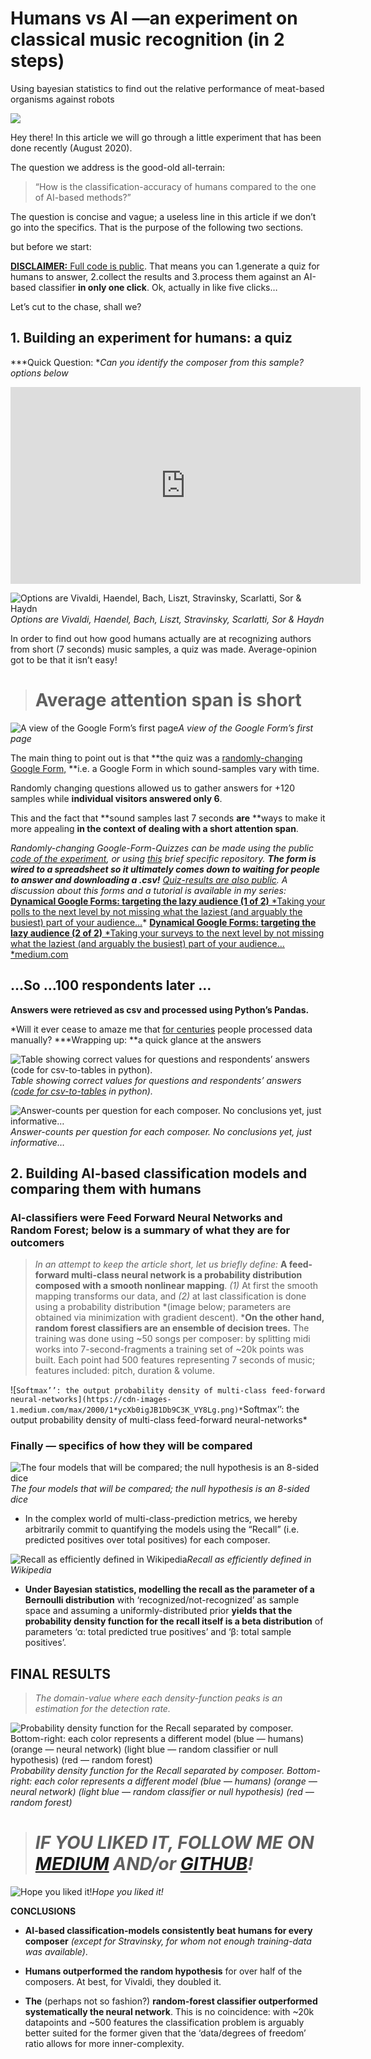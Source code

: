 
# Humans vs AI —an  experiment on classical music recognition (in 2 steps)

Using bayesian statistics to find out the relative performance of meat-based organisms against robots

![](https://cdn-images-1.medium.com/max/2000/1*lmsrBo0VIH0OmB0uyrd1yQ.png)

Hey there! In this article we will go through a little experiment that has been done recently (August 2020).

The question we address is the good-old all-terrain:
> “How is the classification-accuracy of humans compared to the one of AI-based methods?”

The question is concise and vague; a useless line in this article if we don’t go into the specifics. That is the purpose of the following two sections.

but before we start:

[**DISCLAIMER:** Full code is public](https://github.com/GastonMazzei/music-ai-experiment). That means you can 1.generate a quiz for humans to answer, 2.collect the results and 3.process them against an AI-based classifier **in only one click**. Ok, actually in like five clicks…

Let’s cut to the chase, shall we?

## 1. Building an experiment for humans: a quiz

***Quick Question: **Can you identify the composer from this sample? options below*

<center><iframe width="560" height="315" src="https://www.youtube.com/embed/WO7NW4nHMkI" frameborder="0" allowfullscreen></iframe></center>

![Options are Vivaldi, Haendel, Bach, Liszt, Stravinsky, Scarlatti, Sor & Haydn](https://cdn-images-1.medium.com/max/3104/1*9xl3ag5wz_yT2fi3tOub1Q.png)*Options are Vivaldi, Haendel, Bach, Liszt, Stravinsky, Scarlatti, Sor & Haydn*

In order to find out how good humans actually are at recognizing authors from short (7 seconds) music samples, a quiz was made. Average-opinion got to be that it isn’t easy!
> # Average attention span is short

![A view of the Google Form’s first page](https://cdn-images-1.medium.com/max/2000/1*nTTSJ3eODnAUZaiUbhx48Q.png)*A view of the Google Form’s first page*

The main thing to point out is that **the quiz was a [randomly-changing Google Form,](http://shorturl.at/irzIS) **i.e. a Google Form in which sound-samples vary with time.

Randomly changing questions allowed us to gather answers for +120 samples while **individual visitors answered only 6**.

This and the fact that **sound samples last 7 seconds **are** **ways to make it more appealing **in the context of dealing with a short attention span**.

*Randomly-changing Google-Form-Quizzes can be made using the public [code of the experiment](https://github.com/GastonMazzei/music-ai-experiment), or using [this](https://github.com/GastonMazzei/random-google-form) brief specific repository. **The form is wired to a spreadsheet so it ultimately comes down to waiting for people to answer and downloading a .csv!** [Quiz-results are also public](https://docs.google.com/spreadsheets/d/1JOVwSh6GSXB4COM1ZyaRAElkiiyusb5v2IWcfWVD1sw/edit?usp=sharing). A discussion about this forms and a tutorial is available in my series:*
[**Dynamical Google Forms: targeting the lazy audience (1 of 2)**
*Taking your polls to the next level by not missing what the laziest (and arguably the busiest) part of your audience…](https://medium.com/@gastonmazzei95/dynamical-google-forms-targeting-the-lazy-audience-1-of-2-ce0279d4a68c)*
[**Dynamical Google Forms: targeting the lazy audience (2 of 2)**
*Taking your surveys to the next level by not missing what the laziest (and arguably the busiest) part of your audience…*medium.com](https://medium.com/@gastonmazzei95/dynamical-google-forms-targeting-the-lazy-audience-2-of-2-682352a61e3c)

## …So …100 respondents later …

**Answers were retrieved as csv and processed using Python’s Pandas.**

*Will it ever cease to amaze me that [for centuries](https://www.biblegateway.com/passage/?search=Luke%202:2) people processed data manually? ***Wrapping up: **a quick glance at the answers

![Table showing correct values for questions and respondents’ answers ([code for csv-to-tables](https://gist.github.com/GastonMazzei/24703003003c66f55c64c1776be119d0) in python).](https://cdn-images-1.medium.com/max/3384/1*h9emGgstGI9HPmihHep8Ww.png)*Table showing correct values for questions and respondents’ answers ([code for csv-to-tables](https://gist.github.com/GastonMazzei/24703003003c66f55c64c1776be119d0) in python).*

![Answer-counts per question for each composer. No conclusions yet, just informative…](https://cdn-images-1.medium.com/max/5492/1*kta4QrrKzO3bwijSUxYyxA.png)*Answer-counts per question for each composer. No conclusions yet, just informative…*

## 2. Building AI-based classification models and comparing them with humans

### AI-classifiers were Feed Forward Neural Networks and Random Forest; **below is a summary of what they are for outcomers**
> *In an attempt to keep the article short, let us briefly define:*
> **A feed-forward multi-class neural network is a probability distribution composed with a smooth nonlinear mapping**. *(1)* At first the smooth mapping transforms our data, and *(2)* at last classification is done using a probability distribution *(image below; parameters are obtained via minimization with gradient descent). ***On the other hand, random forest classifiers are an ensemble of decision trees.**
> The training was done using ~50 songs per composer: by splitting midi works into 7-second-fragments a training set of ~20k points was built. Each point had 500 features representing 7 seconds of music; features included: pitch, duration & volume.

![``Softmax’’: the output probability density of multi-class feed-forward neural-networks](https://cdn-images-1.medium.com/max/2000/1*ycXb0igJB1Db9C3K_VY8Lg.png)*``Softmax’’: the output probability density of multi-class feed-forward neural-networks*

### Finally — specifics of how they will be compared

![The four models that will be compared; the null hypothesis is an 8-sided dice](https://cdn-images-1.medium.com/max/3064/1*elv3gLESh-RBnd91bTi1dA.png)*The four models that will be compared; the null hypothesis is an 8-sided dice*

* In the complex world of multi-class-prediction metrics, we hereby arbitrarily commit to quantifying the models using the “Recall” (i.e. predicted positives over total positives) for each composer.

![Recall as efficiently defined in Wikipedia](https://cdn-images-1.medium.com/max/2176/1*741MBzfpQaDxjFnixLBcCQ.png)*Recall as efficiently defined in Wikipedia*

* **Under Bayesian statistics, modelling the recall as the parameter of a Bernoulli distribution** with ‘recognized/not-recognized’ as sample space and assuming a uniformly-distributed prior **yields that the probability density function for the recall itself is a beta distribution** of parameters ‘α: total predicted true positives’ and ‘β: total sample positives’.

## FINAL RESULTS
> *The domain-value where each density-function peaks is an estimation for the detection rate.*

![Probability density function for the Recall separated by composer. Bottom-right: each color represents a different model (blue — humans) (orange — neural network) (light blue — random classifier or null hypothesis) (red — random forest)](https://cdn-images-1.medium.com/max/6400/1*McDtK3WHcQhri05RO2fUEg.png)*Probability density function for the Recall separated by composer. Bottom-right: each color represents a different model (blue — humans) (orange — neural network) (light blue — random classifier or null hypothesis) (red — random forest)*
> # *IF YOU LIKED IT, FOLLOW ME ON [MEDIUM](https://medium.com/@gastonmazzei95) AND/or [GITHUB](https://github.com/GastonMazzei)!*

![Hope you liked it!](https://cdn-images-1.medium.com/max/8000/0*66zmKnLcj9Ru0sqr)*Hope you liked it!*

**CONCLUSIONS**

* **AI-based classification-models consistently beat humans for every composer** *(except for Stravinsky, for whom not enough training-data was available)*.

* **Humans outperformed the random hypothesis** for over half of the composers. At best, for Vivaldi, they doubled it.

* **The** (perhaps not so fashion?) **random-forest classifier outperformed systematically the neural network**. This is no coincidence: with ~20k datapoints and ~500 features the classification problem is arguably better suited for the former given that the ‘data/degrees of freedom’ ratio allows for more inner-complexity.
